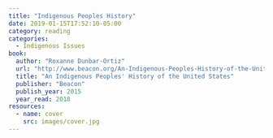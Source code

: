 ```yaml
---
title: "Indigenous Peoples History"
date: 2019-01-15T17:52:10-05:00
category: reading
categories:
  - Indigenous Issues
book:
  author: "Roxanne Dunbar-Ortiz"
  url: "http://www.beacon.org/An-Indigenous-Peoples-History-of-the-United-States-P1164.aspx"
  title: "An Indigenous Peoples' History of the United States"
  publisher: "Beacon"
  publish_year: 2015
  year_read: 2018
resources:
  - name: cover
    src: images/cover.jpg
---
```


